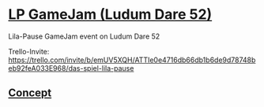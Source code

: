 # [LP GameJam (Ludum Dare 52)](https://nat-rix.github.io/lpjam/)

Lila-Pause GameJam event on Ludum Dare 52

Trello-Invite: https://trello.com/invite/b/emUV5XQH/ATTIe0e4716db66db1b6de9d78748beb92feA033E968/das-spiel-lila-pause

## [Concept](/concept/README.md)
